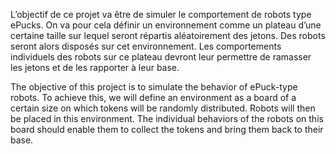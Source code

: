 L’objectif de ce projet va être de simuler le comportement de robots type ePucks. On va pour cela définir un environnement comme un plateau d’une certaine taille sur lequel seront répartis aléatoirement des jetons. Des robots seront alors disposés sur cet environnement. Les comportements individuels des robots sur ce plateau devront leur permettre de ramasser les jetons et de les rapporter à leur base.

The objective of this project is to simulate the behavior of ePuck-type robots. To achieve this, we will define an environment as a board of a certain size on which tokens will be randomly distributed. Robots will then be placed in this environment. The individual behaviors of the robots on this board should enable them to collect the tokens and bring them back to their base.
